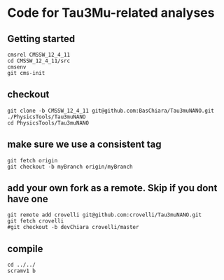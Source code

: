 # Code for Tau3Mu-related analyses

## Getting started

```shell
cmsrel CMSSW_12_4_11
cd CMSSW_12_4_11/src
cmsenv
git cms-init
```

## checkout 
```
git clone -b CMSSW_12_4_11 git@github.com:BasChiara/Tau3muNANO.git ./PhysicsTools/Tau3muNANO
cd PhysicsTools/Tau3muNANO
```

## make sure we use a consistent tag
```
git fetch origin
git checkout -b myBranch origin/myBranch
```

## add your own fork as a remote. Skip if you dont have one
```
git remote add crovelli git@github.com:crovelli/Tau3muNANO.git
git fetch crovelli
#git checkout -b devChiara crovelli/master
```

## compile
```
cd ../../
scramv1 b
```
